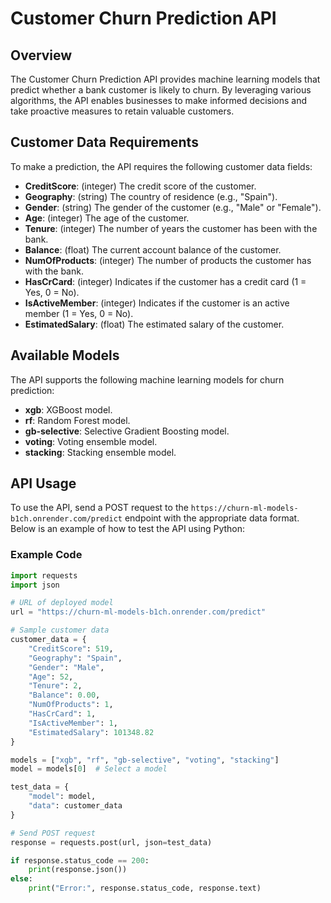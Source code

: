 # Customer Churn Prediction API

## Overview
The Customer Churn Prediction API provides machine learning models that predict whether a bank customer is likely to churn. By leveraging various algorithms, the API enables businesses to make informed decisions and take proactive measures to retain valuable customers.

## Customer Data Requirements
To make a prediction, the API requires the following customer data fields:

- **CreditScore**: (integer) The credit score of the customer.
- **Geography**: (string) The country of residence (e.g., "Spain").
- **Gender**: (string) The gender of the customer (e.g., "Male" or "Female").
- **Age**: (integer) The age of the customer.
- **Tenure**: (integer) The number of years the customer has been with the bank.
- **Balance**: (float) The current account balance of the customer.
- **NumOfProducts**: (integer) The number of products the customer has with the bank.
- **HasCrCard**: (integer) Indicates if the customer has a credit card (1 = Yes, 0 = No).
- **IsActiveMember**: (integer) Indicates if the customer is an active member (1 = Yes, 0 = No).
- **EstimatedSalary**: (float) The estimated salary of the customer.

## Available Models
The API supports the following machine learning models for churn prediction:

- **xgb**: XGBoost model.
- **rf**: Random Forest model.
- **gb-selective**: Selective Gradient Boosting model.
- **voting**: Voting ensemble model.
- **stacking**: Stacking ensemble model.

## API Usage
To use the API, send a POST request to the `https://churn-ml-models-b1ch.onrender.com/predict` endpoint with the appropriate data format. Below is an example of how to test the API using Python:

### Example Code
```python
import requests
import json

# URL of deployed model
url = "https://churn-ml-models-b1ch.onrender.com/predict"

# Sample customer data
customer_data = {
    "CreditScore": 519,
    "Geography": "Spain",
    "Gender": "Male",
    "Age": 52,
    "Tenure": 2,
    "Balance": 0.00,
    "NumOfProducts": 1,
    "HasCrCard": 1,
    "IsActiveMember": 1,
    "EstimatedSalary": 101348.82
}

models = ["xgb", "rf", "gb-selective", "voting", "stacking"]
model = models[0]  # Select a model

test_data = {
    "model": model,
    "data": customer_data
}

# Send POST request
response = requests.post(url, json=test_data)

if response.status_code == 200:
    print(response.json())
else:
    print("Error:", response.status_code, response.text)
